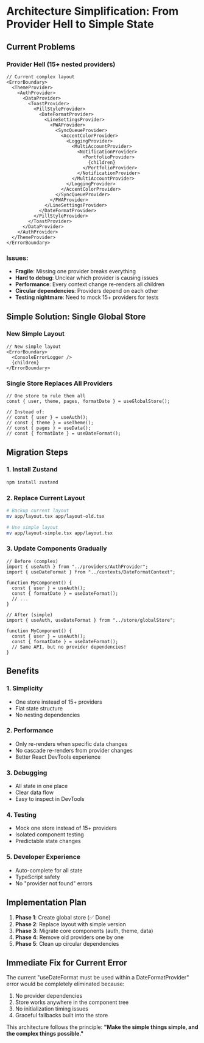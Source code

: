 # Architecture Simplification: From Provider Hell to Simple State

## Current Problems

### Provider Hell (15+ nested providers)
```tsx
// Current complex layout
<ErrorBoundary>
  <ThemeProvider>
    <AuthProvider>
      <DataProvider>
        <ToastProvider>
          <PillStyleProvider>
            <DateFormatProvider>
              <LineSettingsProvider>
                <PWAProvider>
                  <SyncQueueProvider>
                    <AccentColorProvider>
                      <LoggingProvider>
                        <MultiAccountProvider>
                          <NotificationProvider>
                            <PortfolioProvider>
                              {children}
                            </PortfolioProvider>
                          </NotificationProvider>
                        </MultiAccountProvider>
                      </LoggingProvider>
                    </AccentColorProvider>
                  </SyncQueueProvider>
                </PWAProvider>
              </LineSettingsProvider>
            </DateFormatProvider>
          </PillStyleProvider>
        </ToastProvider>
      </DataProvider>
    </AuthProvider>
  </ThemeProvider>
</ErrorBoundary>
```

### Issues:
- **Fragile**: Missing one provider breaks everything
- **Hard to debug**: Unclear which provider is causing issues
- **Performance**: Every context change re-renders all children
- **Circular dependencies**: Providers depend on each other
- **Testing nightmare**: Need to mock 15+ providers for tests

## Simple Solution: Single Global Store

### New Simple Layout
```tsx
// New simple layout
<ErrorBoundary>
  <ConsoleErrorLogger />
  {children}
</ErrorBoundary>
```

### Single Store Replaces All Providers
```tsx
// One store to rule them all
const { user, theme, pages, formatDate } = useGlobalStore();

// Instead of:
// const { user } = useAuth();
// const { theme } = useTheme();
// const { pages } = useData();
// const { formatDate } = useDateFormat();
```

## Migration Steps

### 1. Install Zustand
```bash
npm install zustand
```

### 2. Replace Current Layout
```bash
# Backup current layout
mv app/layout.tsx app/layout-old.tsx

# Use simple layout
mv app/layout-simple.tsx app/layout.tsx
```

### 3. Update Components Gradually
```tsx
// Before (complex)
import { useAuth } from "../providers/AuthProvider";
import { useDateFormat } from "../contexts/DateFormatContext";

function MyComponent() {
  const { user } = useAuth();
  const { formatDate } = useDateFormat();
  // ...
}

// After (simple)
import { useAuth, useDateFormat } from "../store/globalStore";

function MyComponent() {
  const { user } = useAuth();
  const { formatDate } = useDateFormat();
  // Same API, but no provider dependencies!
}
```

## Benefits

### 1. **Simplicity**
- One store instead of 15+ providers
- Flat state structure
- No nesting dependencies

### 2. **Performance**
- Only re-renders when specific data changes
- No cascade re-renders from provider changes
- Better React DevTools experience

### 3. **Debugging**
- All state in one place
- Clear data flow
- Easy to inspect in DevTools

### 4. **Testing**
- Mock one store instead of 15+ providers
- Isolated component testing
- Predictable state changes

### 5. **Developer Experience**
- Auto-complete for all state
- TypeScript safety
- No "provider not found" errors

## Implementation Plan

1. **Phase 1**: Create global store (✅ Done)
2. **Phase 2**: Replace layout with simple version
3. **Phase 3**: Migrate core components (auth, theme, data)
4. **Phase 4**: Remove old providers one by one
5. **Phase 5**: Clean up circular dependencies

## Immediate Fix for Current Error

The current "useDateFormat must be used within a DateFormatProvider" error would be completely eliminated because:

1. No provider dependencies
2. Store works anywhere in the component tree
3. No initialization timing issues
4. Graceful fallbacks built into the store

This architecture follows the principle: **"Make the simple things simple, and the complex things possible."**
